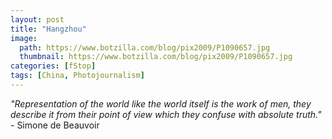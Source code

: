 ```yaml
---
layout: post
title: "Hangzhou"
image:
  path: https://www.botzilla.com/blog/pix2009/P1090657.jpg
  thumbnail: https://www.botzilla.com/blog/pix2009/P1090657.jpg
categories: [fStop]
tags: [China, Photojournalism]
---
```


<p class="well"><i>"Representation of the world like the world itself is the work of men, they describe it from their point of view which they confuse with absolute truth."</i> - Simone de Beauvoir</p>
